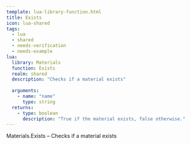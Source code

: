 ```yaml
---
template: lua-library-function.html
title: Exists
icon: lua-shared
tags:
  - lua
  - shared
  - needs-verification
  - needs-example
lua:
  library: Materials
  function: Exists
  realm: shared
  description: "Checks if a material exists"
  
  arguments:
    - name: "name"
      type: string
  returns:
    - type: boolean
      description: "True if the material exists, false otherwise."
---
```


<div class="lua__search__keywords">
Materials.Exists &#x2013; Checks if a material exists
</div>
